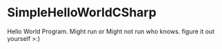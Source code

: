 # SimpleHelloWorldCSharp
Hello World Program. Might run or Might not run who knows. figure it out yourself >:)
